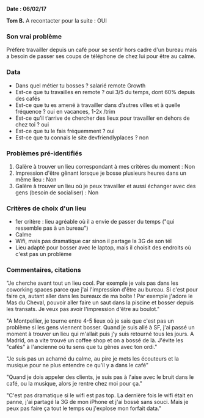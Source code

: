 **Date : 06/02/17**

**Tom B.**
A recontacter pour la suite : OUI

### Son vrai problème 
Préfère travailler depuis un café pour se sentir hors cadre d'un bureau mais a besoin de passer ses coups de téléphone de chez lui pour être au calme.

### Data

* Dans quel métier tu bosses ? salarié remote Growth
* Est-ce que tu travailles en remote ? oui 3/5 du temps, dont 60% depuis des cafés
* Est-ce que tu es amené à travailler dans d’autres villes et à quelle fréquence ?  oui en vacances, 1-2x /trim
* Est-ce qu’il t’arrive de chercher des lieux pour travailler en dehors de chez toi ? oui
* Est-ce que tu le fais fréquemment ? oui
* Est-ce que tu connais le site devfriendlyplaces ?  non


### Problèmes pré-identifiés

1. Galère à trouver un lieu correspondant à mes critères du moment : Non
2. Impression d'être gênant lorsque je bosse plusieurs heures dans un même lieu : Non
3. Galère à trouver un lieu où je peux travailler et aussi échanger avec des gens (besoin de socialiser) : Non


### Critères de choix d'un lieu

* 1er critère : lieu agréable où il a envie de passer du temps ("qui ressemble pas à un bureau")
* Calme
* Wifi, mais pas dramatique car sinon il partage la 3G de son tél
* Lieu adapté pour bosser avec le laptop, mais il choisit des endroits où c'est pas un problème

### Commentaires, citations

"Je cherche avant tout un lieu cool. Par exemple je vais pas dans les coworking spaces parce que j'ai l'impression d'être au bureau. Si c'est pour faire ça, autant aller dans les bureaux de ma boîte ! Par exemple j'adore le Mas du Cheval, pouvoir aller faire un saut dans la piscine et bosser depuis les transats. Je veux pas avoir l'impression d'être au boulot."

"A Montpellier, je tourne entre 4-5 lieux où je sais que c'est pas un problème si les gens viennent bosser. Quand je suis allé à SF, j'ai passé un moment à trouver un lieu qui m'allait puis j'y suis retourné tous les jours. A Madrid, on a vite trouvé un coffee shop et on a bossé de là. J'évite les "cafés" à l'ancienne où tu sens que tu gênes avec ton ordi."

"Je suis pas un acharné du calme, au pire je mets les écouteurs et la musique pour ne plus entendre ce qu'il y a dans le café"

"Quand je dois appeler des clients, je suis pas à l'aise avec le bruit dans le café, ou la musique, alors je rentre chez moi pour ça."

"C'est pas dramatique si le wifi est pas top. La dernière fois le wifi était en panne, j'ai partagé la 3G de mon iPhone et j'ai bossé sans souci. Mais je peux pas faire ça tout le temps ou j'explose mon forfait data."
